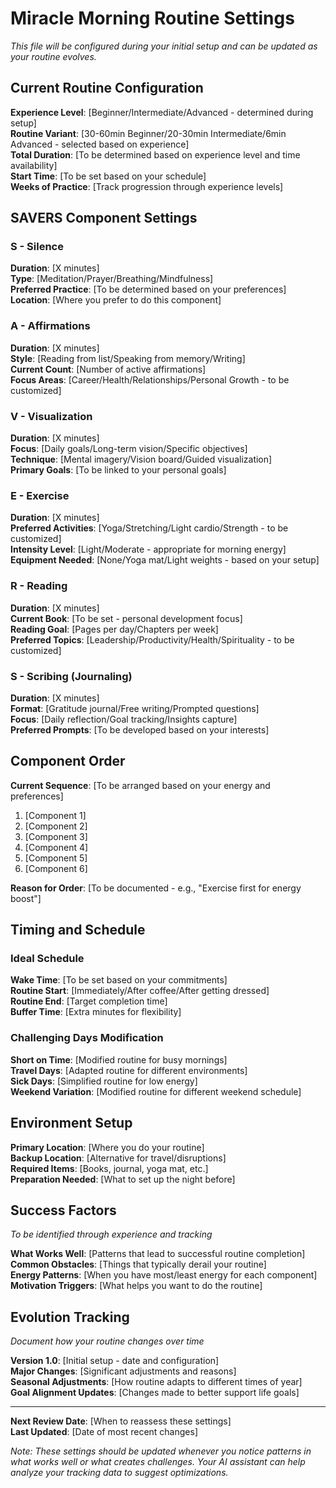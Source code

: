 # Miracle Morning Routine Settings

*This file will be configured during your initial setup and can be updated as your routine evolves.*

## Current Routine Configuration
**Experience Level**: [Beginner/Intermediate/Advanced - determined during setup]  
**Routine Variant**: [30-60min Beginner/20-30min Intermediate/6min Advanced - selected based on experience]  
**Total Duration**: [To be determined based on experience level and time availability]  
**Start Time**: [To be set based on your schedule]  
**Weeks of Practice**: [Track progression through experience levels]  

## SAVERS Component Settings

### S - Silence
**Duration**: [X minutes]  
**Type**: [Meditation/Prayer/Breathing/Mindfulness]  
**Preferred Practice**: [To be determined based on your preferences]  
**Location**: [Where you prefer to do this component]  

### A - Affirmations  
**Duration**: [X minutes]  
**Style**: [Reading from list/Speaking from memory/Writing]  
**Current Count**: [Number of active affirmations]  
**Focus Areas**: [Career/Health/Relationships/Personal Growth - to be customized]  

### V - Visualization
**Duration**: [X minutes]  
**Focus**: [Daily goals/Long-term vision/Specific objectives]  
**Technique**: [Mental imagery/Vision board/Guided visualization]  
**Primary Goals**: [To be linked to your personal goals]  

### E - Exercise
**Duration**: [X minutes]  
**Preferred Activities**: [Yoga/Stretching/Light cardio/Strength - to be customized]  
**Intensity Level**: [Light/Moderate - appropriate for morning energy]  
**Equipment Needed**: [None/Yoga mat/Light weights - based on your setup]  

### R - Reading
**Duration**: [X minutes]  
**Current Book**: [To be set - personal development focus]  
**Reading Goal**: [Pages per day/Chapters per week]  
**Preferred Topics**: [Leadership/Productivity/Health/Spirituality - to be customized]  

### S - Scribing (Journaling)
**Duration**: [X minutes]  
**Format**: [Gratitude journal/Free writing/Prompted questions]  
**Focus**: [Daily reflection/Goal tracking/Insights capture]  
**Preferred Prompts**: [To be developed based on your interests]  

## Component Order
**Current Sequence**: [To be arranged based on your energy and preferences]
1. [Component 1]
2. [Component 2]  
3. [Component 3]
4. [Component 4]
5. [Component 5]
6. [Component 6]

**Reason for Order**: [To be documented - e.g., "Exercise first for energy boost"]

## Timing and Schedule

### Ideal Schedule
**Wake Time**: [To be set based on your commitments]  
**Routine Start**: [Immediately/After coffee/After getting dressed]  
**Routine End**: [Target completion time]  
**Buffer Time**: [Extra minutes for flexibility]  

### Challenging Days Modification
**Short on Time**: [Modified routine for busy mornings]  
**Travel Days**: [Adapted routine for different environments]  
**Sick Days**: [Simplified routine for low energy]  
**Weekend Variation**: [Modified routine for different weekend schedule]  

## Environment Setup
**Primary Location**: [Where you do your routine]  
**Backup Location**: [Alternative for travel/disruptions]  
**Required Items**: [Books, journal, yoga mat, etc.]  
**Preparation Needed**: [What to set up the night before]  

## Success Factors
*To be identified through experience and tracking*

**What Works Well**: [Patterns that lead to successful routine completion]  
**Common Obstacles**: [Things that typically derail your routine]  
**Energy Patterns**: [When you have most/least energy for each component]  
**Motivation Triggers**: [What helps you want to do the routine]  

## Evolution Tracking
*Document how your routine changes over time*

**Version 1.0**: [Initial setup - date and configuration]  
**Major Changes**: [Significant adjustments and reasons]  
**Seasonal Adjustments**: [How routine adapts to different times of year]  
**Goal Alignment Updates**: [Changes made to better support life goals]  

---

**Next Review Date**: [When to reassess these settings]  
**Last Updated**: [Date of most recent changes]  

*Note: These settings should be updated whenever you notice patterns in what works well or what creates challenges. Your AI assistant can help analyze your tracking data to suggest optimizations.*